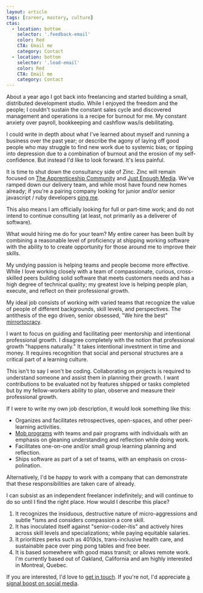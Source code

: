 ```yaml
---
layout: article
tags: [career, mastery, culture]
ctas:
  - location: bottom
    selector: '.feedback-email'
    color: Red
    CTA: Email me
    category: Contact
  - location: bottom
    selector: '.lead-email'
    color: Red
    CTA: Email me
    category: Contact
---
```


About a year ago I got back into freelancing and started building a small,
distributed development studio. While I enjoyed the freedom and the people; I
couldn't sustain the constant sales cycle and discovered management and
operations is a recipe for burnout for me. My constant anxiety over payroll,
bookkeeping and cashflow was/is debilitating.

I could write in depth about what I've learned about myself and running a
business over the past year; or describe the agony of laying off good people who
may struggle to find new work due to systemic bias; or tipping into depression
due to a combination of burnout and the erosion of my self-confidence. But
instead I'd like to look forward. It's less painful.

It is time to shut down the consultancy side of Zinc. Zinc will remain focused
on [The Apprenticeship Community](https://apprenticeship.community) and [Just
Enough Media](https://leanpub.com/u/justenoughmedia). We've ramped down our
delivery team, and while most have found new homes already; if you're a
pairing company looking for junior and/or senior javascript / ruby developers
[ping me](mailto:zee@zeespencer.com).

This also means I am officially looking for full or part-time work; and do not
intend to continue consulting (at least, not primarily as a deliverer of
software).

What would hiring me do for your team? My entire career has been built by
combining a reasonable level of proficiency at shipping working software with
the ability to to create opportunity for those around me to improve their
skills.

My undying passion is helping teams and people become more effective. While I love
working closely with a team of compassionate, curious, cross-skilled peers
building solid software that meets customers needs and has a high degree of
technical quality; my greatest love is helping people plan, execute, and
reflect on their professional growth.

My ideal job consists of working with varied teams that recognize the
value of people of different backgrounds, skill levels, and perspectives. The
antithesis of the ego driven, senior obsessed, "We hire the best"
[mirrortocracy](http://carlos.bueno.org/2014/06/mirrortocracy.html).

I want to focus on guiding and facilitating peer mentorship and intentional
professional growth. I disagree completely with the notion that professional
growth "happens naturally." It takes intentional investment in time and money.
It requires recognition that social and personal structures are a critical part
of a learning culture.

This isn't to say I won't be coding. Collaborating on projects is required to
understand someone and assist them in planning their growth. I want
contributions to be evaluated not by features shipped or tasks completed but by
my fellow-workers ability to plan, observe and measure their professional
growth.

If I were to write my own job description, it would look something like this:

* Organizes and facilitates retrospectives, open-spaces, and other
  peer-learning activities.
* [Mob programs](http://mobprogramming.org) with teams and pair programs with
  individuals with an emphasis on gleaning understanding and reflection while
  doing work.
* Facilitates one-on-one and/or small group learning planning and reflection.
* Ships software as part of a set of teams, with an emphasis on
  cross-polination.

Alternatively, I'd be happy to work with a company that can demonstrate that
these responsibilities are taken care of already.

I can subsist as an independent freelancer indefinitely; and will continue to
do so until I find the right place. How would I describe this place?

1. It recognizes the insiduous, destructive nature of micro-aggressions and
   subtle \*isms and considers compassion a core skill.
2. It has inoculated itself against "senior-coder-itis" and actively hires
   across skill levels and specializations; while paying equitable salaries.
3. It prioritizes perks such as 401(k)s, trans-inclusive health care, and
   sustainable pace over ping pong tables and free beer.
4. It is based somewhere with good mass transit; or allows remote work. I'm
   currently based out of Oakland, California and am highly interested in
   Montreal, Quebec.

If you are interested, I'd love to [get in touch](mailto:zee@zeespencer.com).
If you're not, I'd appreciate [a signal boost on social
media](https://twitter.com/zspencer/status/628566493748289536).
